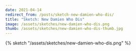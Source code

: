 ```yaml
---
date: 2021-04-14
redirect_from: /posts/sketch-new-damien-who-dis/
title: "Sketch: New Damien Who Dis"
image: /assets/sketches/new-damien-who-dis.png
thumb: /assets/sketches/new-damien-who-dis-thumb.jpg
---
```


{% sketch "/assets/sketches/new-damien-who-dis.png" %}
